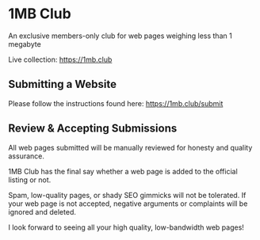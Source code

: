 1MB Club
========

An exclusive members-only club for web pages weighing less than 1 megabyte

Live collection: https://1mb.club


Submitting a Website
--------------------

Please follow the instructions found here: 
https://1mb.club/submit


Review & Accepting Submissions
------------------------------

All web pages submitted will be manually reviewed for honesty and quality assurance.

1MB Club has the final say whether a web page is added to the official listing or not.

Spam, low-quality pages, or shady SEO gimmicks will not be tolerated. If your
web page is not accepted, negative arguments or complaints will be ignored and
deleted.

I look forward to seeing all your high quality, low-bandwidth web pages!

